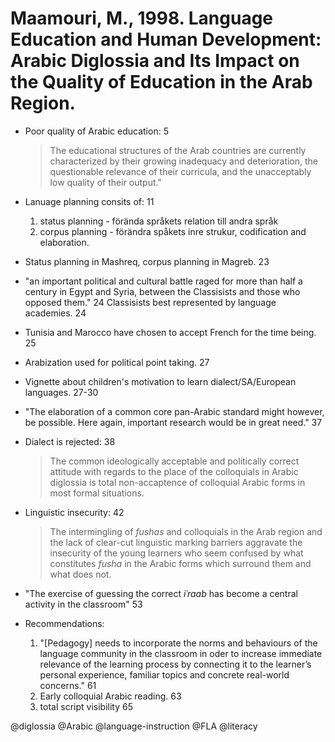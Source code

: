 # Maamouri, M., 1998. Language Education and Human Development: Arabic Diglossia and Its Impact on the Quality of Education in the Arab Region. 

- Poor quality of Arabic education: 5

  > The educational structures of the Arab countries are currently characterized by their growing inadequacy and deterioration, the questionable relevance of their curricula, and the unacceptably low quality of their output."

- Lanuage planning consits of: 11
  1. status planning - förända språkets relation till andra språk
  2. corpus planning - förändra spåkets inre strukur, codification and elaboration.

- Status planning in Mashreq, corpus planning in Magreb. 23

- "an important political and cultural battle raged for more than half a century in Egypt and Syria, between the Classisists and those who opposed them." 24 Classisists best represented by language academies. 24

- Tunisia and Marocco have chosen to accept French for the time being. 25

- Arabization used for political point taking. 27

- Vignette about children's motivation to learn dialect/SA/European languages. 27-30

- "The elaboration of a common core pan-Arabic standard might however, be possible. Here again, important research would be in great need." 37

- Dialect is rejected: 38

  > The common ideologically acceptable and politically correct attitude with regards to the place of the colloquials in Arabic diglossia is total non-accaptence of colloquial Arabic forms in most formal situations. 

- Linguistic insecurity: 42

  > The intermingling of *fushas* and colloquials in the Arab region and the lack of clear-cut linguistic marking barriers aggravate the insecurity of the young learners who seem confused by what constitutes *fusha* in the Arabic forms which surround them and what does not.

- "The exercise of guessing the correct *iʿraab* has become a central activity in the classroom" 53

- Recommendations: 
  1. "[Pedagogy] needs to incorporate the norms and behaviours of the language community in the classroom in oder to increase immediate relevance of the learning process by connecting it to the learner’s personal experience, familiar topics and concrete real-world concerns." 61
  2. Early colloquial Arabic reading. 63
  3. total script visibility 65

@diglossia
@Arabic
@language-instruction
@FLA
@literacy
